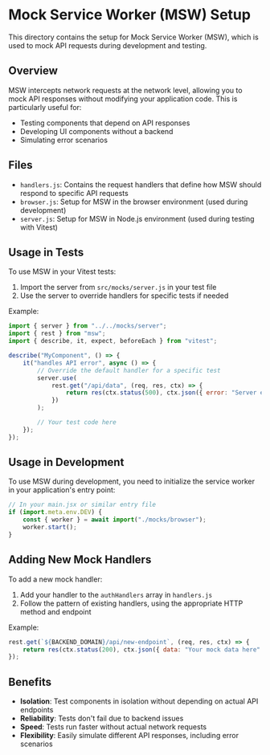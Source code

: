 # Mock Service Worker (MSW) Setup

This directory contains the setup for Mock Service Worker (MSW), which is used to mock API requests during development and testing.

## Overview

MSW intercepts network requests at the network level, allowing you to mock API responses without modifying your application code. This is particularly useful for:

- Testing components that depend on API responses
- Developing UI components without a backend
- Simulating error scenarios

## Files

- `handlers.js`: Contains the request handlers that define how MSW should respond to specific API requests
- `browser.js`: Setup for MSW in the browser environment (used during development)
- `server.js`: Setup for MSW in Node.js environment (used during testing with Vitest)

## Usage in Tests

To use MSW in your Vitest tests:

1. Import the server from `src/mocks/server.js` in your test file
2. Use the server to override handlers for specific tests if needed

Example:

```javascript
import { server } from "../../mocks/server";
import { rest } from "msw";
import { describe, it, expect, beforeEach } from "vitest";

describe("MyComponent", () => {
    it("handles API error", async () => {
        // Override the default handler for a specific test
        server.use(
            rest.get("/api/data", (req, res, ctx) => {
                return res(ctx.status(500), ctx.json({ error: "Server error" }));
            })
        );

        // Your test code here
    });
});
```

## Usage in Development

To use MSW during development, you need to initialize the service worker in your application's entry point:

```javascript
// In your main.jsx or similar entry file
if (import.meta.env.DEV) {
    const { worker } = await import("./mocks/browser");
    worker.start();
}
```

## Adding New Mock Handlers

To add a new mock handler:

1. Add your handler to the `authHandlers` array in `handlers.js`
2. Follow the pattern of existing handlers, using the appropriate HTTP method and endpoint

Example:

```javascript
rest.get(`${BACKEND_DOMAIN}/api/new-endpoint`, (req, res, ctx) => {
    return res(ctx.status(200), ctx.json({ data: "Your mock data here" }));
});
```

## Benefits

- **Isolation**: Test components in isolation without depending on actual API endpoints
- **Reliability**: Tests don't fail due to backend issues
- **Speed**: Tests run faster without actual network requests
- **Flexibility**: Easily simulate different API responses, including error scenarios
